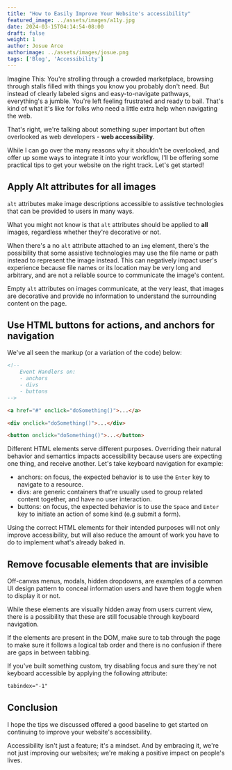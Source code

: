 ```yaml
---
title: "How to Easily Improve Your Website's accessibility"
featured_image: ../assets/images/a11y.jpg
date: 2024-03-15T04:14:54-08:00
draft: false
weight: 1
author: Josue Arce
authorimage: ../assets/images/josue.png
tags: ['Blog', 'Accessibility']
---
```


Imagine This: You're strolling through a crowded marketplace, browsing through stalls filled with things you know you probably don't need. But instead of clearly labeled signs and easy-to-navigate pathways, everything's a jumble. You're left feeling frustrated and ready to bail. That's kind of what it's like for folks who need a little extra help when navigating the web.

That's right, we're talking about something super important but often overlooked as web developers - **web accessibility**.

While I can go over the many reasons why it shouldn't be overlooked, and offer up some ways to integrate it into your workflow, I'll be offering some practical tips to get your website on the right track. Let's get started!

## Apply Alt attributes for all images

`alt` attributes make image descriptions accessible to assistive technologies that can be provided to users in many ways.

What you might not know is that `alt` attributes should be applied to **all** images, regardless whether they're decorative or not.

When there's a no `alt` attribute attached to an `img` element, there's the possibility that some assistive technologies may use the file name or path instead to represent the image instead. This can negatively impact user's experience because file names or its location may be very long and arbitrary, and are not a reliable source to communicate the image's content.

Empty `alt` attributes on images communicate, at the very least, that images are decorative and provide no information to understand the surrounding content on the page.

## Use HTML buttons for actions, and anchors for navigation

We've all seen the markup (or a variation of the code) below:

```html
<!-- 
    Event Handlers on:
    - anchors
    - divs
    - buttons 
-->

<a href="#" onclick="doSomething()">...</a>

<div onclick="doSomething()">...</div>

<button onclick="doSomething()">...</button>
```

Different HTML elements serve different purposes. Overriding their natural behavior and semantics impacts accessibility because users are expecting one thing, and receive another. Let's take keyboard navigation for example: 
- anchors: on focus, the expected behavior is to use the `Enter` key to navigate to a resource.
- divs: are generic containers that're usually used to group related content together, and have no user interaction.
- buttons: on focus, the expected behavior is to use the `Space` and `Enter` key to initiate an action of some kind (e.g submit a form).

Using the correct HTML elements for their intended purposes will not only improve accessibility, but will also reduce the amount of work you have to do to implement what's already baked in.

## Remove focusable elements that are invisible

Off-canvas menus, modals, hidden dropdowns, are examples of a common UI design pattern to conceal information users and have them toggle when to display it or not.

While these elements are visually hidden away from users current view, there is a possibility that these are still focusable through keyboard navigation.

If the elements are present in the DOM, make sure to tab through the page to make sure it follows a logical tab order and there is no confusion if there are gaps in between tabbing. 

If you've built something custom, try disabling focus and sure they're not keyboard accessible by applying the following attribute: 
```html 
tabindex="-1"
```

## Conclusion

I hope the tips we discussed offered a good baseline to get started on continuing to improve your website's accessibility. 

Accessibility isn't just a feature; it's a mindset. And by embracing it, we're not just improving our websites; we're making a positive impact on people's lives.







